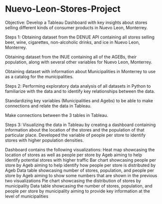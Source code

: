 # Nuevo-Leon-Stores-Project
Objective: Develop a Tableau Dashboard with key insights about stores selling different kinds of consumer products in Nuevo Leon, Monterrey. 

Steps 1:
Obtaining dataset from the DENUE API containing all stores selling beer, wine, cigarettes, non-alcoholic drinks, and ice in Nuevo Leon, Monterrey.

Obtaining dataset from the INUE containing all of the AGEBs, their population, along with several other variables for Nuevo Leon, Monterrey.

Obtaining dataset with information about Municipalities in Monterrey to use as a catalog for the municipalities.

Steps 2:
Performing exploratory data analysis of all datasets in Python to familiarize with the data and to identify key relationships between the data. 

Standardizing key variables (Municipalities and Agebs) to be able to make connections and relate the data in Tableau.

Make connections between the 3 tables in Tableau.

Steps 3:
Visualizing the data in Tableau by creating a dashboard containing information about the location of the stores and the population of that particular place. Developed the variable of people per store to identify stores with higher population densities.

Dashboard contains the following visualizations:
Heat map showcasing the location of stores as well as people per store by Ageb aiming to help identify potential stores with higher traffic
Bar chart showcasing people per store by Ageb aiming to help identify how people per store is distributed by Ageb
Data table showcasing number of stores, population, and people per store by Ageb aiming to show some numbers that are shown in the previous two visualizations
Pie chart showcasing the distribution of stores by municipality
Data table showcasing the number of stores, population, and people per store by municipality aiming to provide key information at the level of municipalities

